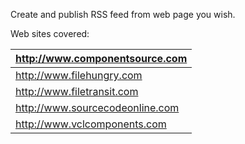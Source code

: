 Create and publish RSS feed from web page you wish.

Web sites covered:

| http://www.componentsource.com |
|:-------------------------------|
| http://www.filehungry.com |
| http://www.filetransit.com |
| http://www.sourcecodeonline.com |
| http://www.vclcomponents.com |